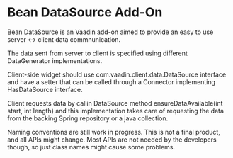 # Bean DataSource Add-On #

Bean DataSource is an Vaadin add-on aimed to provide an easy to use server <-> client data commnunication.

The data sent from server to client is specified using different DataGenerator implementations.

Client-side widget should use com.vaadin.client.data.DataSource interface and have a setter that
can be called through a Connector implementing HasDataSource interface.

Client requests data by callin DataSource method ensureDataAvailable(int start, int length) and this
implementation takes care of requesting the data from the backing Spring repository or a java collection.

Naming conventions are still work in progress. This is not a final product, and all APIs might change. 
Most APIs are not needed by the developers though, so just class names might cause some problems.

